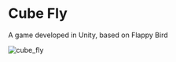 # Cube Fly

A game developed in Unity, based on Flappy Bird

![cube_fly](https://user-images.githubusercontent.com/8952441/83225291-d705e000-a155-11ea-8f27-677c42d8abfc.png)
